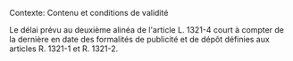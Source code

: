 Contexte: Contenu et conditions de validité

Le délai prévu au deuxième alinéa de l'article L. 1321-4 court à compter de la dernière en date des formalités de publicité et de dépôt définies aux articles R. 1321-1 et R. 1321-2.